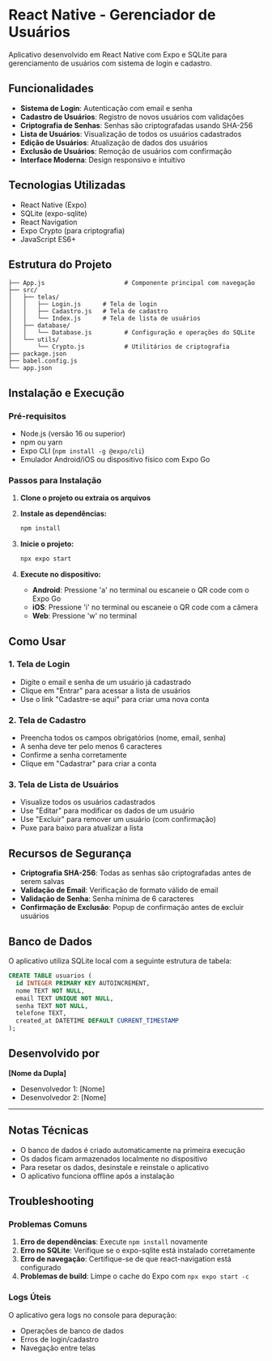 # React Native - Gerenciador de Usuários

Aplicativo desenvolvido em React Native com Expo e SQLite para gerenciamento de usuários com sistema de login e cadastro.

## Funcionalidades

- **Sistema de Login**: Autenticação com email e senha
- **Cadastro de Usuários**: Registro de novos usuários com validações
- **Criptografia de Senhas**: Senhas são criptografadas usando SHA-256
- **Lista de Usuários**: Visualização de todos os usuários cadastrados
- **Edição de Usuários**: Atualização de dados dos usuários
- **Exclusão de Usuários**: Remoção de usuários com confirmação
- **Interface Moderna**: Design responsivo e intuitivo

## Tecnologias Utilizadas

- React Native (Expo)
- SQLite (expo-sqlite)
- React Navigation
- Expo Crypto (para criptografia)
- JavaScript ES6+

## Estrutura do Projeto

```
├── App.js                      # Componente principal com navegação
├── src/
│   ├── telas/
│   │   ├── Login.js      # Tela de login
│   │   ├── Cadastro.js   # Tela de cadastro
│   │   └── Index.js      # Tela de lista de usuários
│   ├── database/
│   │   └── Database.js         # Configuração e operações do SQLite
│   └── utils/
│       └── Crypto.js           # Utilitários de criptografia
├── package.json
├── babel.config.js
└── app.json
```

## Instalação e Execução

### Pré-requisitos

- Node.js (versão 16 ou superior)
- npm ou yarn
- Expo CLI (`npm install -g @expo/cli`)
- Emulador Android/iOS ou dispositivo físico com Expo Go

### Passos para Instalação

1. **Clone o projeto ou extraia os arquivos**

2. **Instale as dependências:**
   ```bash
   npm install
   ```

3. **Inicie o projeto:**
   ```bash
   npx expo start
   ```

4. **Execute no dispositivo:**
   - **Android**: Pressione 'a' no terminal ou escaneie o QR code com o Expo Go
   - **iOS**: Pressione 'i' no terminal ou escaneie o QR code com a câmera
   - **Web**: Pressione 'w' no terminal

## Como Usar

### 1. Tela de Login
- Digite o email e senha de um usuário já cadastrado
- Clique em "Entrar" para acessar a lista de usuários
- Use o link "Cadastre-se aqui" para criar uma nova conta

### 2. Tela de Cadastro
- Preencha todos os campos obrigatórios (nome, email, senha)
- A senha deve ter pelo menos 6 caracteres
- Confirme a senha corretamente
- Clique em "Cadastrar" para criar a conta

### 3. Tela de Lista de Usuários
- Visualize todos os usuários cadastrados
- Use "Editar" para modificar os dados de um usuário
- Use "Excluir" para remover um usuário (com confirmação)
- Puxe para baixo para atualizar a lista

## Recursos de Segurança

- **Criptografia SHA-256**: Todas as senhas são criptografadas antes de serem salvas
- **Validação de Email**: Verificação de formato válido de email
- **Validação de Senha**: Senha mínima de 6 caracteres
- **Confirmação de Exclusão**: Popup de confirmação antes de excluir usuários

## Banco de Dados

O aplicativo utiliza SQLite local com a seguinte estrutura de tabela:

```sql
CREATE TABLE usuarios (
  id INTEGER PRIMARY KEY AUTOINCREMENT,
  nome TEXT NOT NULL,
  email TEXT UNIQUE NOT NULL,
  senha TEXT NOT NULL,
  telefone TEXT,
  created_at DATETIME DEFAULT CURRENT_TIMESTAMP
);
```

## Desenvolvido por

**[Nome da Dupla]**
- Desenvolvedor 1: [Nome]
- Desenvolvedor 2: [Nome]

---

## Notas Técnicas

- O banco de dados é criado automaticamente na primeira execução
- Os dados ficam armazenados localmente no dispositivo
- Para resetar os dados, desinstale e reinstale o aplicativo
- O aplicativo funciona offline após a instalação

## Troubleshooting

### Problemas Comuns

1. **Erro de dependências**: Execute `npm install` novamente
2. **Erro no SQLite**: Verifique se o expo-sqlite está instalado corretamente
3. **Erro de navegação**: Certifique-se de que react-navigation está configurado
4. **Problemas de build**: Limpe o cache do Expo com `npx expo start -c`

### Logs Úteis

O aplicativo gera logs no console para depuração:
- Operações de banco de dados
- Erros de login/cadastro
- Navegação entre telas
